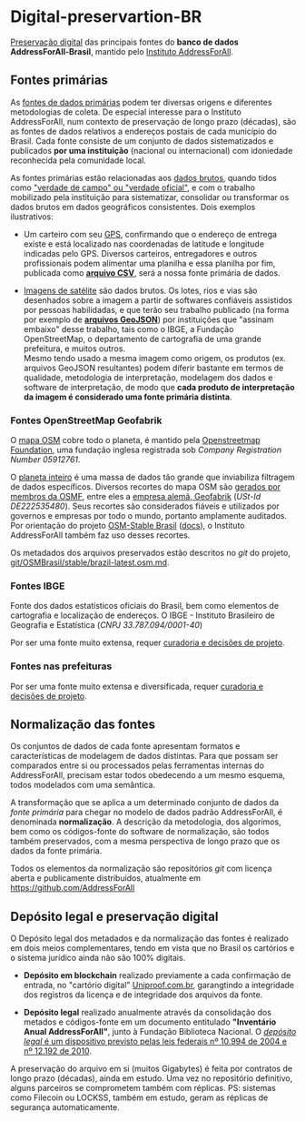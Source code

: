 # Digital-preservartion-BR
[Preservação digital](https://en.wikipedia.org/wiki/Digital_preservation) das principais fontes  do **banco de dados AddressForAll-Brasil**, mantido pelo [Instituto AddressForAll](http://addressforall.org/).

## Fontes primárias 
As [fontes de dados primárias](https://en.wikipedia.org/wiki/Primary_source) podem ter diversas origens e diferentes metodologias de coleta. De especial interesse para o Instituto AddressForAll, num contexto de preservação de longo prazo (décadas), são as fontes de dados relativos a endereços postais de cada município do Brasil. Cada fonte consiste de um conjunto de dados sistematizados e publicados **por uma instituição** (nacional ou internacional) com idoniedade reconhecida pela comunidade local.

As fontes primárias estão relacionadas aos [dados brutos](https://en.wikipedia.org/wiki/Raw_data), quando tidos como ["verdade de campo" ou  "verdade oficial"](https://wiki.openstreetmap.org/wiki/Ground_truth_and_Official_truth), e com o trabalho mobilizado pela instituição para sistematizar, consolidar ou transformar os dados brutos em dados geográficos consistentes. Dois exemplos ilustrativos:

* Um carteiro com seu [GPS](https://en.wikipedia.org/wiki/Global_Positioning_System), confirmando que o endereço de entrega existe e está localizado nas coordenadas de latitude e longitude indicadas pelo GPS. Diversos carteiros, entregadores e outros profissionais podem alimentar uma planilha e essa planilha por fim, publicada como [**arquivo CSV**](https://en.wikipedia.org/wiki/Comma-separated_values), será a nossa fonte primária de dados.

* [Imagens de satélite](https://en.wikipedia.org/wiki/Remote_sensing) são dados brutos. Os lotes, rios e vias são desenhados sobre a imagem a partir de softwares confiáveis assistidos por pessoas habilidadas, e que terão seu trabalho publicado (na forma por exemplo de [**arquivos&nbsp;GeoJSON**](https://en.wikipedia.org/wiki/GeoJSON)) por instituições que "assinam embaixo" desse trabalho, tais como o IBGE, a Fundação OpenStreetMap, o departamento de cartografia de uma grande prefeitura, e muitos outros. <br/>Mesmo tendo  usado a mesma imagem como origem, os produtos (ex. arquivos GeoJSON resultantes) podem diferir bastante em termos de qualidade, metodologia de interpretação, modelagem dos dados e software de interpretação, de modo que **cada produto de interpretação da imagem é considerado uma fonte primária distinta**.

### Fontes OpenStreetMap Geofabrik
O [mapa OSM](https://www.openstreetmap.org/about) cobre todo o planeta, é mantido pela [Openstreetmap Foundation](https://blog.osmfoundation.org/about/), uma fundação inglesa registrada sob *Company Registration Number 05912761*.

O [planeta inteiro](https://planet.openstreetmap.org/) é uma massa de dados tão grande que inviabiliza filtragem de dados específicos. Diversos recortes do mapa OSM são [gerados por membros da OSMF](https://wiki.openstreetmap.org/wiki/Planet.osm), entre eles a  [empresa alemã, Geofabrik](https://www.geofabrik.de/geofabrik/openstreetmap.html) (*USt-Id DE222535480*). Seus recortes são considerados fiáveis e utilizados por governos e empresas por todo o mundo, portanto  amplamente auditados. Por orientação do projeto  [OSM-Stable Brasil](https://github.com/OSMBrasil/stable) ([docs](http://addressforall.org/osms/)),  o Instituto AddressForAll também  faz uso desses recortes. 

Os metadados dos arquivos preservados estão descritos no *git* do projeto, [git/OSMBrasil/stable/brazil-latest.osm.md](https://github.com/OSMBrasil/stable/blob/master/brazil-latest.osm.md#dump-opensstreetmap-do-brasil).

### Fontes IBGE
Fonte dos dados estatísticos oficiais do Brasil, bem como elementos de cartografia e localização de endereços. O IBGE - Instituto Brasileiro de Geografia e Estatística (*CNPJ  33.787.094/0001-40*)

Por ser uma fonte muito extensa, requer  [curadoria e decisões de projeto](https://github.com/AddressForAll/digital-preservartion-BR/issues/1).

### Fontes nas prefeituras
Por ser uma fonte muito extensa e diversificada, requer  [curadoria e decisões de projeto](https://github.com/AddressForAll/digital-preservartion-BR/issues/1).


## Normalização das fontes
Os conjuntos de dados de cada fonte apresentam formatos e características de modelagem de dados distintas. Para que possam ser comparados entre si ou processados pelas ferramentas internas do AddressForAll, precisam estar todos obedecendo a um mesmo esquema, todos modelados com uma semântica.

A transformação que se aplica a um determinado conjunto de dados da *fonte primária* para chegar no modelo de dados padrão AddressForAll, é denominada **normalização**. A descrição da metodologia, dos algorímos, bem como os códigos-fonte do software de normalização, são todos também preservados, com a mesma perspectiva de longo prazo que os dados da fonte primária.

Todos os elementos da normalização são repositórios *git* com licença aberta e publicamente distribuidos, atualmente em https://github.com/AddressForAll

## Depósito legal e preservação digital

O Depósito legal dos metadados e da normalização das fontes é realizado em dois meios complementares, tendo em vista que no Brasil os cartórios e o sistema jurídico ainda não são 100% digitais.

* **Depósito em blockchain** realizado previamente a cada confirmação de entrada, no "cartório digital" [Uniproof.com.br](https://uniproof.com.br/), garangtindo a integridade dos registros da licença e de integridade dos arquivos da fonte.

* **Depósito legal** realizado anualmente através da consolidação dos metados e códigos-fonte em um documento entitulado **"Inventário Anual  AddressForAll"**, junto à Fundação Biblioteca Nacional. O [*depósito legal* é um dispositivo previsto pelas leis federais nº 10.994 de 2004 e  nº 12.192 de 2010](https://www.bn.gov.br/sobre-bn/deposito-legal).

A preservação do arquivo em si (muitos Gigabytes) é feita por contratos de longo prazo (décadas), ainda em estudo. Uma vez no repositório definitivo, alguns parceiros se comprometem também com réplicas. PS: sistemas como  Filecoin ou LOCKSS, também em estudo, geram as réplicas de segurança automaticamente.

 
